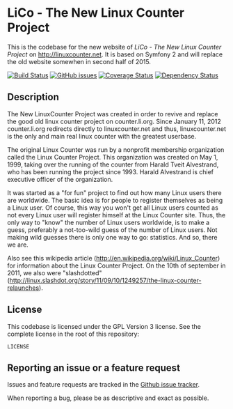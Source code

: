 LiCo - The New Linux Counter Project
====================================

This is the codebase for the new website of *LiCo - The New Linux Counter Project* on http://linuxcounter.net.
It is based on Symfony 2 and will replace the old website somewhen in second half of 2015.

[![Build Status](https://travis-ci.org/alexloehner/linuxcounter.new.svg?branch=master)](https://travis-ci.org/alexloehner/linuxcounter.new)
[![GitHub issues](https://img.shields.io/github/issues/badges/shields.svg)](https://github.com/alexloehner/linuxcounter.new/issues)
[![Coverage Status](https://coveralls.io/repos/alexloehner/linuxcounter.new/badge.svg)](https://coveralls.io/r/alexloehner/linuxcounter.new)
[![Dependency Status](https://www.versioneye.com/user/projects/5509756b4996ebef3300004f/badge.svg?style=flat)](https://www.versioneye.com/user/projects/5509756b4996ebef3300004f)

Description
-----------

The New LinuxCounter Project was created in order to revive and replace the good old linux counter project on counter.li.org.
Since January 11, 2012 counter.li.org redirects directly to linuxcounter.net and thus, linuxcounter.net is the only and main real linux counter with the greatest userbase.

The original Linux Counter was run by a nonprofit membership organization called the Linux Counter Project. This organization was created on May 1, 1999, taking over the running of the counter from Harald Tveit Alvestrand, who has been running the project since 1993. Harald Alvestrand is chief executive officer of the organization.

It was started as a "for fun" project to find out how many Linux users there are worldwide. The basic idea is for people to register themselves as being a Linux user. Of course, this way you won't get all Linux users counted as not every Linux user will register himself at the Linux Counter site. Thus, the only way to "know" the number of Linux users worldwide, is to make a guess, preferably a not-too-wild guess of the number of Linux users. Not making wild guesses there is only one way to go: statistics. And so, there we are.

Also see this wikipedia article (http://en.wikipedia.org/wiki/Linux_Counter) for information about the Linux Counter Project. On the 10th of september in 2011, we also were "slashdotted" (http://linux.slashdot.org/story/11/09/10/1249257/the-linux-counter-relaunches).

License
-------

This codebase is licensed under the GPL Version 3 license. See the complete license in the root of this repository:

    LICENSE

Reporting an issue or a feature request
---------------------------------------

Issues and feature requests are tracked in the [Github issue tracker](https://github.com/alexloehner/linuxcounter.new/issues).

When reporting a bug, please be as descriptive and exact as possible.
